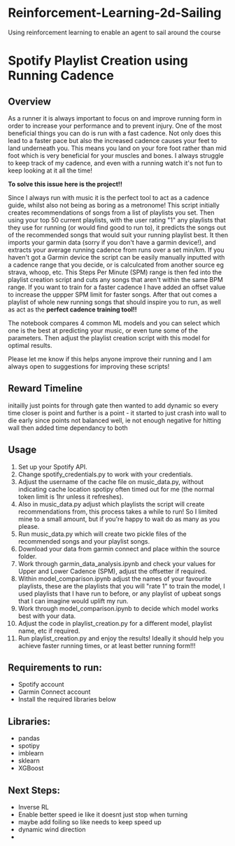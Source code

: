 # Reinforcement-Learning-2d-Sailing
Using reinforcement learning to enable an agent to sail around the course


# Spotify Playlist Creation using Running Cadence

## Overview
As a runner it is always important to focus on and improve running form in order to increase your performance and to prevent injury. One of the most beneficial things you can do is run with a fast cadence. Not only does this lead to a faster pace but also the increased cadence causes your feet to land underneath you. This means you land on your fore foot rather than mid foot which is very beneficial for your muscles and bones. I always struggle to keep track of my cadence, and even with a running watch it's not fun to keep looking at it all the time!

**To solve this issue here is the project!!**

Since I always run with music it is the perfect tool to act as a cadence guide, whilst also not being as boring as a metronome! This script initially creates recommendations of songs from a list of playlists you set. Then using your top 50 current playlists, with the user rating "1" any playlists that they use for running (or would find good to run to), it predicts the songs out of the recommended songs that would suit your running playlist best. It then imports your garmin data (sorry if you don't have a garmin device!), and extracts your average running cadence from runs over a set min/km. If you haven't got a Garmin device the script can be easily manually inputted with a cadence range that you decide, or is calculcated from another source eg strava, whoop, etc. This Steps Per Minute (SPM) range is then fed into the playlist creation script and cuts any songs that aren't within the same BPM range. If you want to train for a faster cadence I have added an offset value to increase the uppper SPM limit for faster songs. After that out comes a playlist of whole new running songs that should inspire you to run, as well as act as the **perfect cadence training tool!!**

The notebook compares 4 common ML models and you can select which one is the best at predicting your music, or even tune some of the parameters. Then adjust the playlist creation script with this model for optimal results.

Please let me know if this helps anyone improve their running and I am always open to suggestions for improving these scripts!

## Reward Timeline
initailly just points for through gate
then wanted to add dynamic so every time closer is point and further is a point - it started to just crash into wall to die early since points not balanced well, ie not enough negative for hitting wall
then added time dependancy to both

## Usage
1) Set up your Spotify API.
2) Change spotify_credentials.py to work with your credentials.
3) Adjust the username of the cache file on music_data.py, without indicating cache location spotipy often timed out for me (the normal token limit is 1hr unless it refreshes).
4) Also in music_data.py adjust which playlists the script will create recommendations from, this process takes a while to run! So I limited mine to a small amount, but if you're happy to wait do as many as you please.
5) Run music_data.py which will create two pickle files of the recommended songs and your playlist songs.
6) Download your data from garmin connect and place within the source folder.
7) Work through garmin_data_analysis.ipynb and check your values for Upper and Lower Cadence (SPM), adjust the offsetter if required.
8) Within model_comparison.ipynb adjust the names of your favourite playlists, these are the playlists that you will "rate 1" to train the model, I used playlists that I have run to before, or any playlist of upbeat songs that I can imagine would uplift my run.
9) Work through model_comparison.ipynb to decide which model works best with your data.
10) Adjust the code in playlist_creation.py for a different model, playlist name, etc if required.
11) Run playlist_creation.py and enjoy the results! Ideally it should help you achieve faster running times, or at least better running form!!!

## Requirements to run:
* Spotify account
* Garmin Connect account
* Install the required libraries below

## Libraries:
* pandas
* spotipy
* imblearn
* sklearn
* XGBoost

## Next Steps:
* Inverse RL
* Enable better speed ie like it doesnt just stop when turning
* maybe add foiling so like needs to keep speed up
* dynamic wind direction
* 

